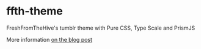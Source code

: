 ffth-theme
==========

FreshFromTheHive's tumblr theme with Pure CSS, Type Scale and PrismJS

More information [on the blog post](http://blog.studiomelipone.eu/post/69066063045/recommencer-perdre-en-poids-gagner-en-serenite)
